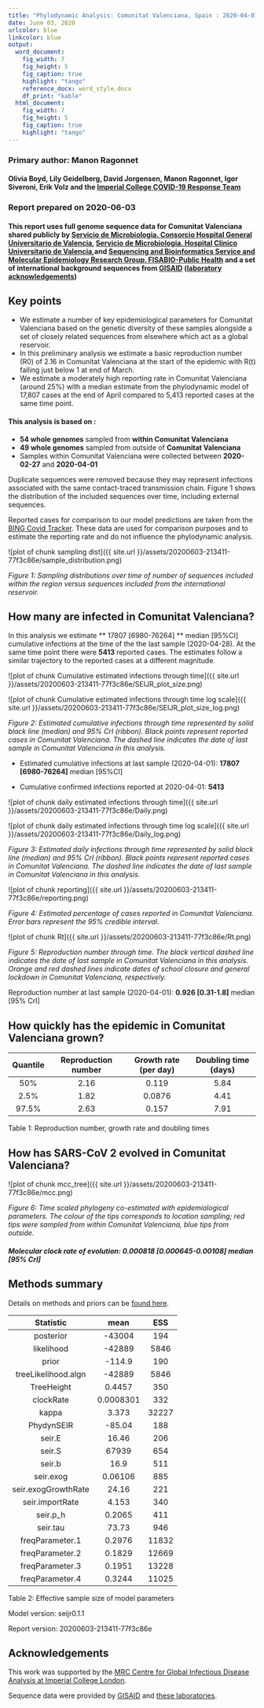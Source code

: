 ```yaml
---
title: "Phylodynamic Analysis: Comunitat Valenciana, Spain : 2020-04-01 "
date: June 03, 2020
urlcolor: blue
linkcolor: blue
output:
  word_document:
    fig_width: 7
    fig_height: 5
    fig_caption: true
    highlight: "tango"
    reference_docx: word_style.docx
    df_print: "kable"
  html_document:
    fig_width: 7
    fig_height: 5
    fig_caption: true
    highlight: "tango"
---
```





### Primary author: Manon Ragonnet

#### Olivia Boyd, Lily Geidelberg, David Jorgensen, Manon Ragonnet, Igor Siveroni, Erik Volz and the [Imperial College COVID-19 Response Team](http://sarscov2phylodynamics.org/about/)

### Report prepared on 2020-06-03

#### This report uses full genome sequence data for Comunitat Valenciana shared publicly by [Servicio de Microbiologia. Consorcio Hospital General Universitario de Valencia](https://www.icsa.es/en/clientes/hospital-general-servicio-de-microbiologia-valencia),  [Servicio de Microbiologia. Hospital Clinico Universitario de Valencia](http://clinicomalvarrosa.san.gva.es/ca/microbiologia),and [Sequencing and Bioinformatics Service and Molecular Epidemiology Research Group. FISABIO-Public Health](http://fisabio.san.gva.es/en/genomica-y-salud) and a set of international background sequences from [GISAID](http://www.epicov.org) ([laboratory acknowledgements](http://whoinfectedwhom.org/gisaid_cov2020_acknowledgement_table.xls))


## Key points
* We estimate a number of key epidemiological parameters for Comunitat Valenciana based on the genetic diversity of these samples alongside a set of closely related sequences from elsewhere which act as a global reservoir.
* In this preliminary analysis we estimate a basic reproduction number (R0) of 2.16 in Comunitat Valenciana at the start of the epidemic with R(t) falling just below 1 at end of March.
* We estimate a moderately high reporting rate in Comunitat Valenciana (around 25%) with a median estimate from the phylodynamic model of 17,807 cases at the end of April compared to 5,413 reported cases at the same time point.



#### This analysis is based on : 
  
* **54 whole genomes** sampled from **within Comunitat Valenciana**
* **49 whole genomes** sampled from outside of **Comunitat Valenciana**
* Samples within Comunitat Valenciana were collected between **2020-02-27** and **2020-04-01**

Duplicate sequences were removed because they may represent infections associated with the same contact-traced transmission chain. Figure 1 shows the distribution of the included sequences over time, including external sequences. 

Reported cases for comparison to our model predictions are taken from the [BING Covid Tracker](https://bing.com/covid/local/valencia_spain?vert=graph). These data are used for comparison purposes and to estimate the reporting rate and do not influence the phylodynamic analysis.


![plot of chunk sampling dist]({{ site.url }}/assets/20200603-213411-77f3c86e/sample_distribution.png)

*Figure 1: Sampling distributions over time of number of sequences included within the region versus sequences included from the international reservoir.*


## How many are infected in Comunitat Valenciana?
In this  analysis we estimate ** 17807 [6980-76264] ** median [95%CI] cumulative infections at the time of the the last sample (2020-04-28). At the same time point there were **5413** reported cases. The estimates follow a similar trajectory to the reported cases at a different magnitude. 







![plot of chunk Cumulative estimated infections through time]({{ site.url }}/assets/20200603-213411-77f3c86e/SEIJR_plot_size.png)


![plot of chunk Cumulative estimated infections through time log scale]({{ site.url }}/assets/20200603-213411-77f3c86e/SEIJR_plot_size_log.png)


*Figure 2: Estimated cumulative infections through time represented by solid black line (median) and 95% CrI (ribbon). Black points represent reported cases in Comunitat Valenciana. The dashed line indicates the date of last sample in Comunitat Valenciana in this analysis.*


* Estimated cumulative infections at last sample (2020-04-01): **17807 [6980-76264]** median [95%CI]

* Cumulative confirmed infections reported at 2020-04-01: **5413**  

<!-- * Cumulative number of active infections at 2020-04-01:   -->



![plot of chunk daily estimated infections through time]({{ site.url }}/assets/20200603-213411-77f3c86e/Daily.png)


![plot of chunk daily estimated infections through time log scale]({{ site.url }}/assets/20200603-213411-77f3c86e/Daily_log.png)


*Figure 3: Estimated daily  infections through time represented by solid black line (median) and 95% CrI (ribbon). Black points represent reported cases in Comunitat Valenciana. The dashed line indicates the date of last sample in Comunitat Valenciana in this analysis.*


![plot of chunk reporting]({{ site.url }}/assets/20200603-213411-77f3c86e/reporting.png)

*Figure 4: Estimated percentage of cases reported in Comunitat Valenciana. Error bars represent the 95% credible interval.*



![plot of chunk Rt]({{ site.url }}/assets/20200603-213411-77f3c86e/Rt.png)

*Figure 5: Reproduction number through time. The black vertical dashed line indicates the date of last sample in Comunitat Valenciana in this analysis. Orange and red dashed lines indicate dates of school closure and general lockdown in Comunitat Valenciana, respectively.*

Reproduction number at last sample (2020-04-01): **0.926 [0.31-1.8]** median [95% CrI]


## How quickly has the epidemic in Comunitat Valenciana grown?




| Quantile | Reproduction number | Growth rate (per day) | Doubling time (days) |
|:--------:|:-------------------:|:---------------------:|:--------------------:|
|   50%    |        2.16         |         0.119         |         5.84         |
|   2.5%   |        1.82         |        0.0876         |         4.41         |
|  97.5%   |        2.63         |         0.157         |         7.91         |

Table 1: Reproduction number, growth rate and doubling times







## How has SARS-CoV 2 evolved in Comunitat Valenciana?



![plot of chunk mcc_tree]({{ site.url }}/assets/20200603-213411-77f3c86e/mcc.png)

*Figure 6: Time scaled phylogeny co-estimated with epidemiological parameters. The colour of the tips corresponds to location sampling; red tips were sampled from within Comunitat Valenciana, blue tips from outside.*




##### Molecular clock rate of evolution: **0.000818 [0.000645-0.00108]** median [95% CrI]  

<!-- #### (optional) Number of introductions into Comunitat Valenciana (someone needs to write code to compute this) -->




## Methods summary



Details on methods and priors can be [found here](http://whoinfectedwhom.org/seijr0.1.0_methods.pdf).



|      Statistic      |   mean    |  ESS  |
|:-------------------:|:---------:|:-----:|
|      posterior      |  -43004   |  194  |
|     likelihood      |  -42889   | 5846  |
|        prior        |  -114.9   |  190  |
| treeLikelihood.algn |  -42889   | 5846  |
|     TreeHeight      |  0.4457   |  350  |
|      clockRate      | 0.0008301 |  332  |
|        kappa        |   3.373   | 32227 |
|     PhydynSEIR      |  -85.04   |  188  |
|       seir.E        |   16.46   |  206  |
|       seir.S        |   67939   |  654  |
|       seir.b        |   16.9    |  511  |
|      seir.exog      |  0.06106  |  885  |
| seir.exogGrowthRate |   24.16   |  221  |
|   seir.importRate   |   4.153   |  340  |
|      seir.p_h       |  0.2065   |  411  |
|      seir.tau       |   73.73   |  946  |
|   freqParameter.1   |  0.2976   | 11832 |
|   freqParameter.2   |  0.1829   | 12669 |
|   freqParameter.3   |  0.1951   | 13228 |
|   freqParameter.4   |  0.3244   | 11025 |


Table 2: Effective sample size of model parameters



Model version: seijr0.1.1

Report version: 20200603-213411-77f3c86e


## Acknowledgements

This work was supported by the [MRC Centre for Global Infectious Disease Analysis at Imperial College London](https://www.imperial.ac.uk/mrc-global-infectious-disease-analysis).

Sequence data were provided by [GISAID](http://www.epicov.org) and [these laboratories](http://whoinfectedwhom.org/gisaid_cov2020_acknowledgement_table.xls).


